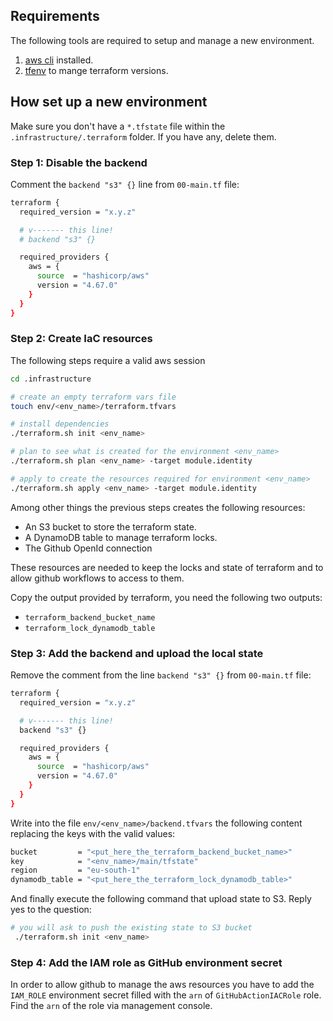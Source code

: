 ## Requirements

The following tools are required to setup and manage a new environment. 

1. [aws cli](https://docs.aws.amazon.com/cli/latest/userguide/getting-started-install.html) installed.
2. [tfenv](https://github.com/tfutils/tfenv) to mange terraform versions.

## How set up a new environment

Make sure you don't have a `*.tfstate` file within the `.infrastructure/.terraform` folder. If you have any, delete them.

### Step 1: Disable the backend

Comment the `backend "s3" {}` line from `00-main.tf` file:

``` sh
terraform {
  required_version = "x.y.z"

  # v------- this line!
  # backend "s3" {}

  required_providers {
    aws = {
      source  = "hashicorp/aws"
      version = "4.67.0"
    }
  }
}
```

### Step 2: Create IaC resources

The following steps require a valid aws session

``` sh
cd .infrastructure

# create an empty terraform vars file
touch env/<env_name>/terraform.tfvars

# install dependencies
./terraform.sh init <env_name>

# plan to see what is created for the environment <env_name>
./terraform.sh plan <env_name> -target module.identity

# apply to create the resources required for environment <env_name>
./terraform.sh apply <env_name> -target module.identity
```

Among other things the previous steps creates the following resources:
* An S3 bucket to store the terraform state.
* A DynamoDB table to manage terraform locks.
* The Github OpenId connection

These resources are needed to keep the locks and state of terraform and to allow github workflows to access to them.

Copy the output provided by terraform, you need the following two outputs: 
* `terraform_backend_bucket_name`
* `terraform_lock_dynamodb_table`

### Step 3: Add the backend and upload the local state

Remove the comment from the line `backend "s3" {}` from `00-main.tf` file:

``` sh
terraform {
  required_version = "x.y.z"

  # v------- this line!
  backend "s3" {}

  required_providers {
    aws = {
      source  = "hashicorp/aws"
      version = "4.67.0"
    }
  }
}
```

Write into the file `env/<env_name>/backend.tfvars` the following content replacing the keys with the valid values:

``` sh
bucket         = "<put_here_the_terraform_backend_bucket_name>"
key            = "<env_name>/main/tfstate"
region         = "eu-south-1"
dynamodb_table = "<put_here_the_terraform_lock_dynamodb_table>"
```

And finally execute the following command that upload state to S3. Reply yes to the question:

``` sh
# you will ask to push the existing state to S3 bucket
 ./terraform.sh init <env_name>
```

### Step 4: Add the IAM role as GitHub environment secret

In order to allow github to manage the aws resources you have to add the `IAM_ROLE` environment secret filled with the `arn` of `GitHubActionIACRole` role. Find the `arn` of the role via management console. 
